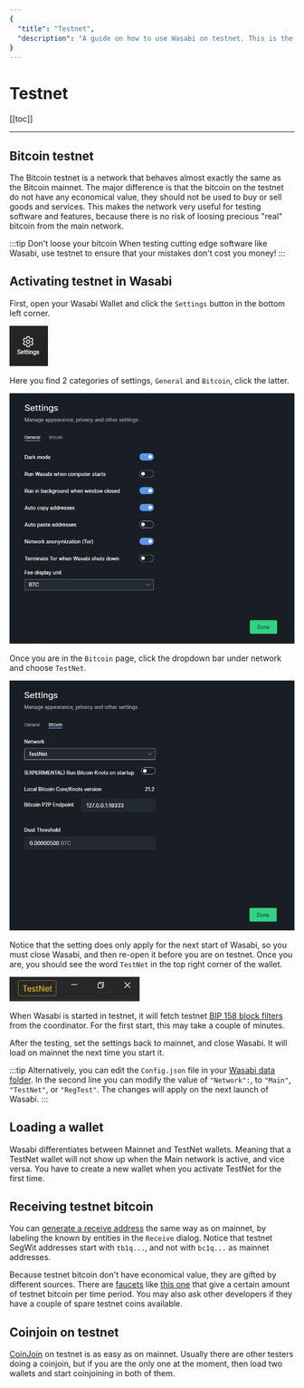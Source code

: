 ```yaml
---
{
  "title": "Testnet",
  "description": "A guide on how to use Wasabi on testnet. This is the Wasabi documentation, an archive of knowledge about the open-source, non-custodial and privacy-focused Bitcoin wallet for desktop."
}
---
```


# Testnet

[[toc]]

---

## Bitcoin testnet

The Bitcoin testnet is a network that behaves almost exactly the same as the Bitcoin mainnet.
The major difference is that the bitcoin on the testnet do not have any economical value, they should not be used to buy or sell goods and services.
This makes the network very useful for testing software and features, because there is no risk of loosing precious "real" bitcoin from the main network.

:::tip Don't loose your bitcoin
When testing cutting edge software like Wasabi, use testnet to ensure that your mistakes don't cost you money!
:::

## Activating testnet in Wasabi

First, open your Wasabi Wallet and click the `Settings` button in the bottom left corner.

![Settings button](/SettingsButton.png "Settings button")

Here you find 2 categories of settings, `General` and `Bitcoin`, click the latter.

![Activating Bitcoin testnet network in Wasabi Wallet](/SettingsGeneral.png "Activating Bitcoin testnet network in Wasabi Wallet")

Once you are in the `Bitcoin` page, click the dropdown bar under network and choose `TestNet`.

![Activating Bitcoin testnet network in Wasabi Wallet](/SettingsBitcoin.png "Activating Bitcoin testnet network in Wasabi Wallet")

Notice that the setting does only apply for the next start of Wasabi, so you must close Wasabi, and then re-open it before you are on testnet.
Once you are, you should see the word `TestNet` in the top right corner of the wallet.

![Bitcoin testnet network activated in Wasabi Wallet](/TestNetIndicator.png "Bitcoin testnet network activated in Wasabi Wallet")

When Wasabi is started in testnet, it will fetch testnet [BIP 158 block filters](https://github.com/bitcoin/bips/blob/master/bip-0158.mediawiki) from the coordinator.
For the first start, this may take a couple of minutes.

After the testing, set the settings back to mainnet, and close Wasabi.
It will load on mainnet the next time you start it.

:::tip 
Alternatively, you can edit the `Config.json` file in your [Wasabi data folder](/FAQ/FAQ-UseWasabi.md#where-can-i-find-the-wasabi-data-folder).
In the second line you can modify the value of `"Network":`, to `"Main"`, `"TestNet"`, or `"RegTest"`.
The changes will apply on the next launch of Wasabi.
:::

## Loading a wallet

Wasabi differentiates between Mainnet and TestNet wallets.
Meaning that a TestNet wallet will not show up when the Main network is active, and vice versa.
You have to create a new wallet when you activate TestNet for the first time.

## Receiving testnet bitcoin

You can [generate a receive address](/using-wasabi/Receive.md) the same way as on mainnet, by labeling the known by entities in the `Receive` dialog.
Notice that testnet SegWit addresses start with `tb1q...`, and not with `bc1q...` as mainnet addresses.

Because testnet bitcoin don't have economical value, they are gifted by different sources.
There are [faucets](https://en.bitcoin.it/wiki/Testnet#Faucets) like [this one](https://testnet-faucet.mempool.co/) that give a certain amount of testnet bitcoin per time period.
You may also ask other developers if they have a couple of spare testnet coins available.

## Coinjoin on testnet

[CoinJoin](/using-wasabi/CoinJoin.md) on testnet is as easy as on mainnet.
Usually there are other testers doing a coinjoin, but if you are the only one at the moment, then load two wallets and start coinjoining in both of them.
